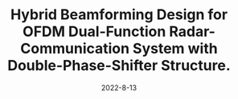 ---
title: "Hybrid Beamforming Design for OFDM Dual-Function Radar-Communication System with Double-Phase-Shifter Structure."
collection: publications
permalink: /publication/2022-conf2-eusipco
date: 2022-8-13
level: conference
link: 'https://eurasip.org/Proceedings/Eusipco/Eusipco2022/pdfs/0001067.pdf'
paperurl: '/files/pdf/slides/EUSOPCO2022_Presentation.pdf'
citation: '<b>B. Wang</b>, Z. Cheng, L. Wu and Z. He, "Hybrid Beamforming Design for OFDM Dual-Function Radar-Communication System with Double-Phase-Shifter Structure," 2022 30th European Signal Processing Conference (EUSIPCO), 2022, pp. 1-5.'
---